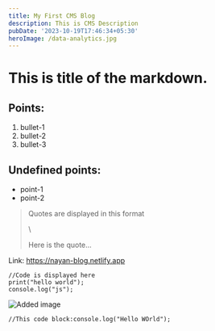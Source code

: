```yaml
---
title: My First CMS Blog
description: This is CMS Description
pubDate: '2023-10-19T17:46:34+05:30'
heroImage: /data-analytics.jpg
---
```

# This is title of the markdown.

## Points:

1. bullet-1
2. bullet-2
3. bullet-3

## Undefined points:

* point-1
* point-2

> Quotes are displayed in this format
>
> \
>
>
> Here is the quote...

Link: <https://nayan-blog.netlify.app>

`//Code is displayed here`\
`print("hello world");`\
`console.log("js");`

![Added image](/blog-placeholder-1.jpg)

```
//This code block:console.log("Hello WOrld");
```
